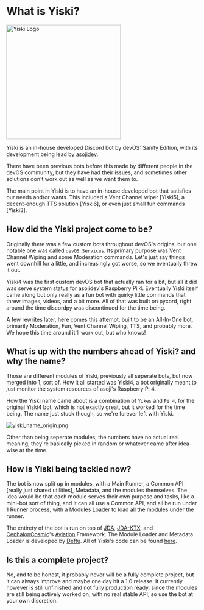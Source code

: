 # What is Yiski?

<primary-label ref="author-asojidev"/>

<img src="yiski_banner.png" alt="Yiski Logo" height="300"></img>

Yiski is an in-house developed Discord bot by devOS: Sanity Edition, with its development being lead by [asojidev](https://github.com/asoji).

There have been previous bots before this made by different people in the devOS community, but they have had their issues, and sometimes other solutions don't work out as well as we want them to.

The main point in Yiski is to have an in-house developed bot that satisfies our needs and/or wants. This included a Vent Channel wiper [Yiski5], a decent-enough TTS solution [Yiski6], or even just small fun commands [Yiski3].

## How did the Yiski project come to be?

Originally there was a few custom bots throughout devOS's origins, but one notable one was called `devOS Services`. Its primary purpose was Vent Channel Wiping and some Moderation commands. Let's just say things went downhill for a little, and increasingly got worse, so we eventually threw it out.

Yiski4 was the first custom devOS bot that actually ran for a bit, but all it did was serve system status for asojidev's Raspberry Pi 4. Eventually Yiski itself came along but only really as a fun bot with quirky little commands that threw images, videos, and a bit more.
All of that was built on pycord, right around the time discordpy was discontinued for the time being.

A few rewrites later, here comes this attempt, built to be an All-In-One bot, primarily Moderation, Fun, Vent Channel Wiping, TTS, and probably more. We hope this time around it'll work out, but who knows!

## What is up with the numbers ahead of Yiski? and why the name?

Those are different modules of Yiski, previously all seperate bots, but now merged into 1, sort of. How it all started was Yiski4, a bot originally meant to just monitor the system resources of asoji's Raspberry Pi 4.

How the Yiski name came about is a combination of `Yikes` and `Pi 4`, for the original Yiski4 bot, which is not exactly great, but it worked for the time being. The name just stuck though, so we're forever left with Yiski.

![yiski_name_origin.png](yiski_name_origin.png)

Other than being seperate modules, the numbers have no actual real meaning, they're basically picked in random or whatever came after idea-wise at the time.

## How is Yiski being tackled now?

The bot is now split up in modules, with a Main Runner, a Common API [really just shared utilities], Metadata, and the modules themselves. The idea would be that each module serves their own purpose and tasks, like a mini-bot sort of thing, and it can all use a Common API, and all be run under 1 Runner process, with a Modules Loader to load all the modules under the runner.

The entirety of the bot is run on top of [JDA](https://github.com/discord-jda/JDA), [JDA-KTX](https://github.com/minndevelopment/jda-ktx), and [CephalonCosmic](https://twitter.com/CephalonCosmic)'s [Aviation](https://gitlab.com/artrinix/discord/aviation) Framework. The Module Loader and Metadata Loader is developed by [Deftu](https://github.com/Deftu). All of Yiski's code can be found [here](https://github.com/devOS-Sanity-Edition/Yiski).

## Is this a complete project?

No, and to be honest, it probably never will be a fully complete project, but it can always improve and maybe one day hit a 1.0 release. It currently however is still unfinished and not fully production ready, since the modules are still being actively worked on, with no real stable API, so use the bot at your own discretion.
